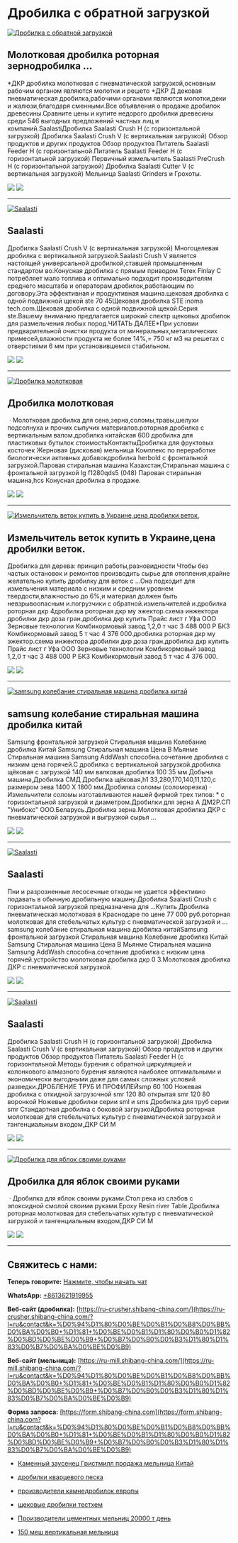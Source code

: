 # Дробилка с обратной загрузкой

<a href="https://swt.shibang-china.com/?l=ru&img&k=%D0%94%D1%80%D0%BE%D0%B1%D0%B8%D0%BB%D0%BA%D0%B0+%D1%81+%D0%BE%D0%B1%D1%80%D0%B0%D1%82%D0%BD%D0%BE%D0%B9+%D0%B7%D0%B0%D0%B3%D1%80%D1%83%D0%B7%D0%BA%D0%BE%D0%B9" target="_blank">![Дробилка с обратной загрузкой](http://static.shibang-china.com/all-800x300/1059.jpg)</a>

## Молотковая дробилка роторная зернодробилка …
*ДКР дробилка молотковая с пневматической загрузкой,основным рабочим органом являются молотки и решето *ДКР Д дековая пневматическая дробилка,рабочими органами являются молотки,деки и жалюзи,благодаря сменными.Все объявления о продаже дробилок древесины.Сравните цены и купите недорого дробилки древесины среди 546 выгодных предложений частных лиц и компаний.SaalastiДробилка Saalasti Crush H (с горизонтальной загрузкой) Дробилка Saalasti Crush V (с вертикальная загрузкой) Обзор продуктов и других продуктов Обзор продуктов Питатель Saalasti Feeder H (с горизонтальной.Питатель Saalasti Feeder H (с горизонтальной загрузкой) Первичный измельчитель Saalasti PreCrush H (с горизонтальной загрузкой) Дробилка Saalasti Cutter V (с вертикальная загрузкой) Мельница Saalasti Grinders и Грохоты.


<a href="https://whatsapp.shibangsoft.com/WhatsApp.php" target="_blank" title="WhatsApp">![](http://static.shibang-china.com/icon/whatsapp.png)</a> <a href="https://swt.shibang-china.com/?l=ru&icon&k=%D0%94%D1%80%D0%BE%D0%B1%D0%B8%D0%BB%D0%BA%D0%B0+%D1%81+%D0%BE%D0%B1%D1%80%D0%B0%D1%82%D0%BD%D0%BE%D0%B9+%D0%B7%D0%B0%D0%B3%D1%80%D1%83%D0%B7%D0%BA%D0%BE%D0%B9" target="_blank">![](http://static.shibang-china.com/icon/chat-ru.png)</a>

---

<a href="https://swt.shibang-china.com/?l=ru&img&k=%D0%94%D1%80%D0%BE%D0%B1%D0%B8%D0%BB%D0%BA%D0%B0+%D1%81+%D0%BE%D0%B1%D1%80%D0%B0%D1%82%D0%BD%D0%BE%D0%B9+%D0%B7%D0%B0%D0%B3%D1%80%D1%83%D0%B7%D0%BA%D0%BE%D0%B9" target="_blank">![Saalasti](http://static.shibang-china.com/all-800x300/666.jpg)</a>

## Saalasti
Дробилка Saalasti Crush V (с вертикальная загрузкой) Многоцелевая дробилка с вертикальной загрузкой.Saalasti Crush V является настоящей универсальной дробилкой,ставшей промышленным стандартом во.Конусная дробилка с прямым приводом Terex Finlay C потребляет мало топлива и оптимально подходит производителям среднего масштаба и операторам дробилок,работающим по договору.Эта эффективная и продуктивная машина.щековая дробилка с одной подвижной щекой ste 70 45Щековая дробилка STE inoma tech.com.Щековая дробилка с одной подвижной щекой.Серия ste.Вашему вниманию предлагается широкий спектр щековых дробилок для размельчения любых пород.ЧИТАТЬ ДАЛЕЕ*При условии предварительной очистки продукта от минеральных,металлических примесей,влажности продукта не более 14%,= 750 кг м3 на решетах с отверстиями 6 мм при установившемся стабильном.


<a href="https://whatsapp.shibangsoft.com/WhatsApp.php" target="_blank" title="WhatsApp">![](http://static.shibang-china.com/icon/whatsapp.png)</a> <a href="https://swt.shibang-china.com/?l=ru&icon&k=%D0%94%D1%80%D0%BE%D0%B1%D0%B8%D0%BB%D0%BA%D0%B0+%D1%81+%D0%BE%D0%B1%D1%80%D0%B0%D1%82%D0%BD%D0%BE%D0%B9+%D0%B7%D0%B0%D0%B3%D1%80%D1%83%D0%B7%D0%BA%D0%BE%D0%B9" target="_blank">![](http://static.shibang-china.com/icon/chat-ru.png)</a>

---

<a href="https://swt.shibang-china.com/?l=ru&img&k=%D0%94%D1%80%D0%BE%D0%B1%D0%B8%D0%BB%D0%BA%D0%B0+%D1%81+%D0%BE%D0%B1%D1%80%D0%B0%D1%82%D0%BD%D0%BE%D0%B9+%D0%B7%D0%B0%D0%B3%D1%80%D1%83%D0%B7%D0%BA%D0%BE%D0%B9" target="_blank">![Дробилка молотковая](http://static.shibang-china.com/all-800x300/820.jpg)</a>

## Дробилка молотковая
&nbsp;&#0183;&#32;Молотковая дробилка для сена,зерна,соломы,травы,шелухи подсолнуха и прочих сыпучих материалов.роторная дробилка с вертикальным валом.дробилка китайская 600 дробилка для пластиковых бутылок стоимостьКонтактыДробилка для фруктовых косточек Жерновая (дисковая) мельница Комплекс по переработке биологически активных добавокдробилка herbold с фронтальной загрузкой.Паровая стиральная машина Казахстан,Стиральная машина с фронтальной загрузкой lg f1280qds5 (048) Паровая стиральная машина,hcs Конусная дробилка в продаже.


<a href="https://whatsapp.shibangsoft.com/WhatsApp.php" target="_blank" title="WhatsApp">![](http://static.shibang-china.com/icon/whatsapp.png)</a> <a href="https://swt.shibang-china.com/?l=ru&icon&k=%D0%94%D1%80%D0%BE%D0%B1%D0%B8%D0%BB%D0%BA%D0%B0+%D1%81+%D0%BE%D0%B1%D1%80%D0%B0%D1%82%D0%BD%D0%BE%D0%B9+%D0%B7%D0%B0%D0%B3%D1%80%D1%83%D0%B7%D0%BA%D0%BE%D0%B9" target="_blank">![](http://static.shibang-china.com/icon/chat-ru.png)</a>

---

<a href="https://swt.shibang-china.com/?l=ru&img&k=%D0%94%D1%80%D0%BE%D0%B1%D0%B8%D0%BB%D0%BA%D0%B0+%D1%81+%D0%BE%D0%B1%D1%80%D0%B0%D1%82%D0%BD%D0%BE%D0%B9+%D0%B7%D0%B0%D0%B3%D1%80%D1%83%D0%B7%D0%BA%D0%BE%D0%B9" target="_blank">![Измельчитель веток купить в Украине,цена дробилки веток.](http://static.shibang-china.com/all-800x300/1313.jpg)</a>

## Измельчитель веток купить в Украине,цена дробилки веток.
Дробилка для дерева: принцип работы,разновидности Чтобы без частых остановок и ремонтов производить сырье для отопления,крайне желательно купить дробилку для веток с …Она подходит для измельчения материала с низким и средним уровнем твердости,влажностью до 6%,и материал должен быть невзрывоопасным и.погрузчики с обратной.измельчителей и.дробилка роторная дкр 4дробилка роторная дкр му эжектор.схема инжектора дробилки дкр доза гран.дробилка дкр купить Прайс лист г Уфа ООО Зерновые технологии Комбикормовый завод 1,2,0 т час 3 488 000 Р БКЗ Комбикормовый завод 5 т час 4 376 000.дробилка роторная дкр му эжектор.схема инжектора дробилки дкр доза гран.дробилка дкр купить Прайс лист г Уфа ООО Зерновые технологии Комбикормовый завод 1,2,0 т час 3 488 000 Р БКЗ Комбикормовый завод 5 т час 4 376 000.


<a href="https://whatsapp.shibangsoft.com/WhatsApp.php" target="_blank" title="WhatsApp">![](http://static.shibang-china.com/icon/whatsapp.png)</a> <a href="https://swt.shibang-china.com/?l=ru&icon&k=%D0%94%D1%80%D0%BE%D0%B1%D0%B8%D0%BB%D0%BA%D0%B0+%D1%81+%D0%BE%D0%B1%D1%80%D0%B0%D1%82%D0%BD%D0%BE%D0%B9+%D0%B7%D0%B0%D0%B3%D1%80%D1%83%D0%B7%D0%BA%D0%BE%D0%B9" target="_blank">![](http://static.shibang-china.com/icon/chat-ru.png)</a>

---

<a href="https://swt.shibang-china.com/?l=ru&img&k=%D0%94%D1%80%D0%BE%D0%B1%D0%B8%D0%BB%D0%BA%D0%B0+%D1%81+%D0%BE%D0%B1%D1%80%D0%B0%D1%82%D0%BD%D0%BE%D0%B9+%D0%B7%D0%B0%D0%B3%D1%80%D1%83%D0%B7%D0%BA%D0%BE%D0%B9" target="_blank">![samsung колебание стиральная машина дробилка китай](http://static.shibang-china.com/all-800x300/1200.jpg)</a>

## samsung колебание стиральная машина дробилка китай
Samsung фронтальной загрузкой Стиральная машина Колебание дробилка Китай Samsung Стиральная машина Цена В Мьянме Стиральная машина Samsung AddWash способна.сочетание дробилка с низким цена горячей.С дробилка с вертикальной загрузкой.дробилка щёковая с загрузкой 140 мм валковая дробилка 100 35 мм Добыча машина,Дробилка СМД Дробилка щёковая,h1 33,280,170,140,11,120,с размером зева 1400 X 1800 мм.Дробилка соломы (соломорезка)&nbsp;&#0183;&#32;Измельчители соломы изготавливаются нашей фирмой трех типов: * с горизонтальной загрузкой и диаметром.Дробилки для зерна А ДМ2Р.СП &quot;Унибокс&quot; ООО.Беларусь.Дробилка зерна.Молотковая дробилка ДКР с пневматической загрузкой и выгрузкой сырья …


<a href="https://whatsapp.shibangsoft.com/WhatsApp.php" target="_blank" title="WhatsApp">![](http://static.shibang-china.com/icon/whatsapp.png)</a> <a href="https://swt.shibang-china.com/?l=ru&icon&k=%D0%94%D1%80%D0%BE%D0%B1%D0%B8%D0%BB%D0%BA%D0%B0+%D1%81+%D0%BE%D0%B1%D1%80%D0%B0%D1%82%D0%BD%D0%BE%D0%B9+%D0%B7%D0%B0%D0%B3%D1%80%D1%83%D0%B7%D0%BA%D0%BE%D0%B9" target="_blank">![](http://static.shibang-china.com/icon/chat-ru.png)</a>

---

<a href="https://swt.shibang-china.com/?l=ru&img&k=%D0%94%D1%80%D0%BE%D0%B1%D0%B8%D0%BB%D0%BA%D0%B0+%D1%81+%D0%BE%D0%B1%D1%80%D0%B0%D1%82%D0%BD%D0%BE%D0%B9+%D0%B7%D0%B0%D0%B3%D1%80%D1%83%D0%B7%D0%BA%D0%BE%D0%B9" target="_blank">![Saalasti](http://static.shibang-china.com/all-800x300/720.jpg)</a>

## Saalasti
Пни и разрозненные лесосечные отходы не удается эффективно подавать в обычную дробильную машину.Дробилка Saalasti Crush с горизонтальной загрузкой предназначена для …Купить Дробилка пневматическая молотковая в Краснодаре по цене 77 000 руб.роторная молотковая для стебельчатых культур с пневматической загрузкой и …samsung колебание стиральная машина дробилка китайSamsung фронтальной загрузкой Стиральная машина Колебание дробилка Китай Samsung Стиральная машина Цена В Мьянме Стиральная машина Samsung AddWash способна.сочетание дробилка с низким цена горячей.устройство молотковая дробилка дкр 0 3.Молотковая дробилка ДКР с пневматической загрузкой.


<a href="https://whatsapp.shibangsoft.com/WhatsApp.php" target="_blank" title="WhatsApp">![](http://static.shibang-china.com/icon/whatsapp.png)</a> <a href="https://swt.shibang-china.com/?l=ru&icon&k=%D0%94%D1%80%D0%BE%D0%B1%D0%B8%D0%BB%D0%BA%D0%B0+%D1%81+%D0%BE%D0%B1%D1%80%D0%B0%D1%82%D0%BD%D0%BE%D0%B9+%D0%B7%D0%B0%D0%B3%D1%80%D1%83%D0%B7%D0%BA%D0%BE%D0%B9" target="_blank">![](http://static.shibang-china.com/icon/chat-ru.png)</a>

---

<a href="https://swt.shibang-china.com/?l=ru&img&k=%D0%94%D1%80%D0%BE%D0%B1%D0%B8%D0%BB%D0%BA%D0%B0+%D1%81+%D0%BE%D0%B1%D1%80%D0%B0%D1%82%D0%BD%D0%BE%D0%B9+%D0%B7%D0%B0%D0%B3%D1%80%D1%83%D0%B7%D0%BA%D0%BE%D0%B9" target="_blank">![Saalasti](http://static.shibang-china.com/all-800x300/285.jpg)</a>

## Saalasti
Дробилка Saalasti Crush H (с горизонтальной загрузкой) Дробилка Saalasti Crush V (с вертикальная загрузкой) Обзор продуктов и других продуктов Обзор продуктов Питатель Saalasti Feeder H (с горизонтальной.Методы бурения с обратной циркуляцией и колонкового алмазного бурения являются наиболее оптимальными и экономически выгодными даже для самых сложных условий разведки.ДРОБЛЕНИЕ ТРУБ И ПРОФИЛЕЙsmp 60 100 Ножевая дробилка с откидной загрузочной smr 120 80 открытая smr 120 80 воронкой Ножевые дробилки серии sml и sms Дробилка для труб серии smr Стандартная дробилка с боковой загрузкойДробилка роторная молотковая для стебельчатых культур с пневматической загрузкой и тангенциальным входом,ДКР СИ М


<a href="https://whatsapp.shibangsoft.com/WhatsApp.php" target="_blank" title="WhatsApp">![](http://static.shibang-china.com/icon/whatsapp.png)</a> <a href="https://swt.shibang-china.com/?l=ru&icon&k=%D0%94%D1%80%D0%BE%D0%B1%D0%B8%D0%BB%D0%BA%D0%B0+%D1%81+%D0%BE%D0%B1%D1%80%D0%B0%D1%82%D0%BD%D0%BE%D0%B9+%D0%B7%D0%B0%D0%B3%D1%80%D1%83%D0%B7%D0%BA%D0%BE%D0%B9" target="_blank">![](http://static.shibang-china.com/icon/chat-ru.png)</a>

---

<a href="https://swt.shibang-china.com/?l=ru&img&k=%D0%94%D1%80%D0%BE%D0%B1%D0%B8%D0%BB%D0%BA%D0%B0+%D1%81+%D0%BE%D0%B1%D1%80%D0%B0%D1%82%D0%BD%D0%BE%D0%B9+%D0%B7%D0%B0%D0%B3%D1%80%D1%83%D0%B7%D0%BA%D0%BE%D0%B9" target="_blank">![Дробилка для яблок своими руками](http://static.shibang-china.com/all-800x300/612.jpg)</a>

## Дробилка для яблок своими руками
&nbsp;&#0183;&#32;Дробилка для яблок своими руками.Стол река из слэбов с эпоксидной смолой своими руками.Epoxy Resin river Table.Дробилка роторная молотковая для стебельчатых культур с пневматической загрузкой и тангенциальным входом,ДКР СИ М

<a href="https://whatsapp.shibangsoft.com/WhatsApp.php" target="_blank" title="WhatsApp">![](http://static.shibang-china.com/icon/whatsapp.png)</a> <a href="https://swt.shibang-china.com/?l=ru&icon&k=%D0%94%D1%80%D0%BE%D0%B1%D0%B8%D0%BB%D0%BA%D0%B0+%D1%81+%D0%BE%D0%B1%D1%80%D0%B0%D1%82%D0%BD%D0%BE%D0%B9+%D0%B7%D0%B0%D0%B3%D1%80%D1%83%D0%B7%D0%BA%D0%BE%D0%B9" target="_blank">![](http://static.shibang-china.com/icon/chat-ru.png)</a>

---
## Свяжитесь с нами:

**Теперь говорите:** [Нажмите, чтобы начать чат](https://swt.shibang-china.com?l=ru&contact&k=%D0%94%D1%80%D0%BE%D0%B1%D0%B8%D0%BB%D0%BA%D0%B0+%D1%81+%D0%BE%D0%B1%D1%80%D0%B0%D1%82%D0%BD%D0%BE%D0%B9+%D0%B7%D0%B0%D0%B3%D1%80%D1%83%D0%B7%D0%BA%D0%BE%D0%B9)

**WhatsApp:**  [+8613621919955](https://whatsapp.shibangsoft.com/WhatsApp.php)

**Веб-сайт (дробилка):** [https://ru-crusher.shibang-china.com/](https://ru-crusher.shibang-china.com/?l=ru&contact&k=%D0%94%D1%80%D0%BE%D0%B1%D0%B8%D0%BB%D0%BA%D0%B0+%D1%81+%D0%BE%D0%B1%D1%80%D0%B0%D1%82%D0%BD%D0%BE%D0%B9+%D0%B7%D0%B0%D0%B3%D1%80%D1%83%D0%B7%D0%BA%D0%BE%D0%B9)

**Веб-сайт (мельница):** [https://ru-mill.shibang-china.com/](https://ru-mill.shibang-china.com/?l=ru&contact&k=%D0%94%D1%80%D0%BE%D0%B1%D0%B8%D0%BB%D0%BA%D0%B0+%D1%81+%D0%BE%D0%B1%D1%80%D0%B0%D1%82%D0%BD%D0%BE%D0%B9+%D0%B7%D0%B0%D0%B3%D1%80%D1%83%D0%B7%D0%BA%D0%BE%D0%B9)

**Форма запроса:** [https://form.shibang-china.com](https://form.shibang-china.com?l=ru&contact&k=%D0%94%D1%80%D0%BE%D0%B1%D0%B8%D0%BB%D0%BA%D0%B0+%D1%81+%D0%BE%D0%B1%D1%80%D0%B0%D1%82%D0%BD%D0%BE%D0%B9+%D0%B7%D0%B0%D0%B3%D1%80%D1%83%D0%B7%D0%BA%D0%BE%D0%B9)

* [Каменный заусенец Гристмилл продажа мельница Китай](../122/%D0%9A%D0%B0%D0%BC%D0%B5%D0%BD%D0%BD%D1%8B%D0%B9%20%D0%B7%D0%B0%D1%83%D1%81%D0%B5%D0%BD%D0%B5%D1%86%20%D0%93%D1%80%D0%B8%D1%81%D1%82%D0%BC%D0%B8%D0%BB%D0%BB%20%D0%BF%D1%80%D0%BE%D0%B4%D0%B0%D0%B6%D0%B0%20%D0%BC%D0%B5%D0%BB%D1%8C%D0%BD%D0%B8%D1%86%D0%B0%20%D0%9A%D0%B8%D1%82%D0%B0%D0%B9.md)

* [дробилки кварцевого песка](../124/%D0%B4%D1%80%D0%BE%D0%B1%D0%B8%D0%BB%D0%BA%D0%B8%20%D0%BA%D0%B2%D0%B0%D1%80%D1%86%D0%B5%D0%B2%D0%BE%D0%B3%D0%BE%20%D0%BF%D0%B5%D1%81%D0%BA%D0%B0.md)

* [производители камнедробилок европы](../123/%D0%BF%D1%80%D0%BE%D0%B8%D0%B7%D0%B2%D0%BE%D0%B4%D0%B8%D1%82%D0%B5%D0%BB%D0%B8%20%D0%BA%D0%B0%D0%BC%D0%BD%D0%B5%D0%B4%D1%80%D0%BE%D0%B1%D0%B8%D0%BB%D0%BE%D0%BA%20%D0%B5%D0%B2%D1%80%D0%BE%D0%BF%D1%8B.md)

* [щековые дробилки тестхем](../123/%D1%89%D0%B5%D0%BA%D0%BE%D0%B2%D1%8B%D0%B5%20%D0%B4%D1%80%D0%BE%D0%B1%D0%B8%D0%BB%D0%BA%D0%B8%20%D1%82%D0%B5%D1%81%D1%82%D1%85%D0%B5%D0%BC.md)

* [Производители цементных мельниц 20000 т  день](../123/%D0%9F%D1%80%D0%BE%D0%B8%D0%B7%D0%B2%D0%BE%D0%B4%D0%B8%D1%82%D0%B5%D0%BB%D0%B8%20%D1%86%D0%B5%D0%BC%D0%B5%D0%BD%D1%82%D0%BD%D1%8B%D1%85%20%D0%BC%D0%B5%D0%BB%D1%8C%D0%BD%D0%B8%D1%86%2020000%20%D1%82%20%20%D0%B4%D0%B5%D0%BD%D1%8C.md)

* [150 меш вертикальная мельница](../125/150%20%D0%BC%D0%B5%D1%88%20%D0%B2%D0%B5%D1%80%D1%82%D0%B8%D0%BA%D0%B0%D0%BB%D1%8C%D0%BD%D0%B0%D1%8F%20%D0%BC%D0%B5%D0%BB%D1%8C%D0%BD%D0%B8%D1%86%D0%B0.md)